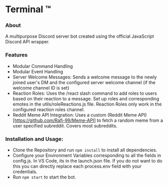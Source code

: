 # Terminal ™

### About
A multipurpose Discord server bot created using the official JavaScript Discord API wrapper.

### Features
* Modular Command Handling 
* Modular Event Handling
* Server Welcome Messages: Sends a welcome message to the newly joined user's DM and the configured server welcome channel (if the welcome channel ID is set) 
* Reaction Roles: Uses the /react slash command to add roles to users based on their reaction to a message. Set up roles and corresponding emotes in the utils/roleReactions.js file. Reaction Roles only work in the configured reaction roles channel.
* Reddit Meme API Integration: Uses a custom (Reddit Meme API)[https://github.com/Rafi-99/Meme-API] to fetch a random meme from a user specified subreddit. Covers most subreddits.

### Installation and Usage:
* Clone the Repository and run <code>npm install</code> to install all dependencies.
* Configure your Environment Variables corresponding to all the fields in config.js. In VS Code, its in the launch.json file. If you do not want to do this you can directly replace each process.env field with your credentials.
* Run <code>npm start</code> to start the bot.
